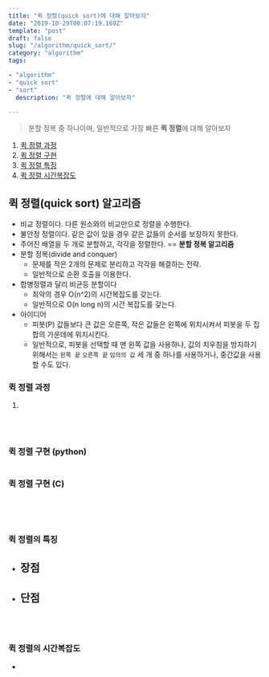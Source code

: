 ```yaml
---
title: "퀵 정렬(quick sort)에 대해 알아보자"
date: "2019-10-29T00:07:19.169Z"
template: "post"
draft: false
slug: "/algorithm/quick_sort/"
category: "algorithm"
tags:

- "algorithm"
- "quick sort"
- "sort"
  description: "퀵 정렬에 대해 알아보자"

---
```




> 분할 정복 중 하나이며, 일반적으로 가장 빠른 **퀵 정렬**에 대해 알아보자



1. [퀵 정렬 과정](#퀵-정렬-과정)
2. [퀵 정렬 구현](#퀵-정렬-구현-(python))
3. [퀵 정렬 특징](#퀵-정렬의-특징)
4. [퀵 정렬 시간복잡도](#퀵-정렬의-시간복잡도)





## 퀵 정렬(quick sort) 알고리즘

- 비교 정렬이다. 다른 원소와의 비교만으로 정렬을 수행한다.
- 불안정 정렬이다. 같은 값이 있을 경우 같은 값들의 순서를 보장하지 못한다.
- 주어진 배열을 두 개로 분할하고, 각각을 정렬한다. == **분할 정복 알고리즘**
- 분할 정복(divide and conquer)
  - 문제를 작은 2개의 문제로 분리하고 각각을 해결하는 전략.
  - 일반적으로 순환 호출을 이용한다.
- 합병정렬과 달리 비균등 분할이다
  - 최악의 경우 O(n^2)의 시간복잡도를 갖는다.
  - 일반적으로 O(n long n)의 시간 복잡도를 갖는다.
- 아이디어
  - 피봇(P) 값들보다 큰 값은 오른쪽, 작은 값들은 왼쪽에 위치시켜서 피봇을 두 집합의 가운데에 위치시킨다.
  - 일반적으로, 피봇을 선택할 때 맨 왼쪽 값을 사용하나, 값의 치우침을 방지하기 위해서는 `왼쪽 끝` `오른쪽 끝` `임의의 값` 세 개 중 하나를 사용하거나, 중간값을 사용할 수도 있다.



### 퀵 정렬 과정

1. 

<br>

<br>

### 퀵 정렬 구현 (python)

```python

```





### 퀵 정렬 구현 (C)

```c

```

<br>

<br>

### 퀵 정렬의 특징

- 장점
  - 
- 단점
  - 



<br>

<br>

### 퀵 정렬의 시간복잡도

- 









